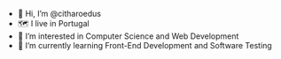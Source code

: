 - 👋 Hi, I’m @citharoedus
- 🗺️ I live in Portugal
- 👀 I’m interested in Computer Science and Web Development
- 🌱 I’m currently learning Front-End Development and Software Testing



<!---
citharoedus/citharoedus is a ✨ special ✨ repository because its `README.md` (this file) appears on your GitHub profile.
You can click the Preview link to take a look at your changes.
--->
